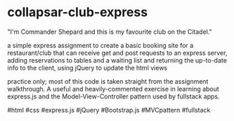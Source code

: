 # collapsar-club-express

"I'm Commander Shepard and this is my favourite club on the Citadel."

a simple express assignment to create a basic booking site for a restaurant/club
that can receive get and post requests to an express server, adding reservations to tables
and a waiting list and returning the up-to-date info to the client, using jQuery to update
the html views

practice only; most of this code is taken straight from the assignment walkthrough. A useful and
heavily-commented exercise in learning about express.js and the Model-View-Controller pattern
used by fullstack apps.


#html #css #express.js #jQuery #Bootstrap.js #MVCpattern #fullstack